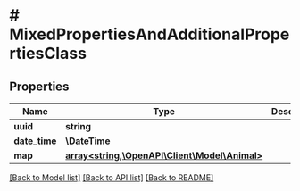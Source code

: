 # # MixedPropertiesAndAdditionalPropertiesClass

## Properties

Name | Type | Description | Notes
------------ | ------------- | ------------- | -------------
**uuid** | **string** |  | [optional]
**date_time** | **\DateTime** |  | [optional]
**map** | [**array<string,\OpenAPI\Client\Model\Animal>**](Animal.md) |  | [optional]

[[Back to Model list]](../../README.md#models) [[Back to API list]](../../README.md#endpoints) [[Back to README]](../../README.md)
